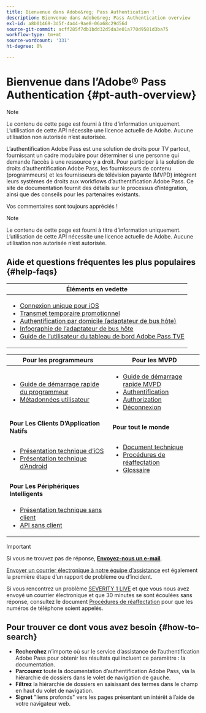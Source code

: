 ```yaml
---
title: Bienvenue dans Adobe&reg; Pass Authentication !
description: Bienvenue dans Adobe&reg; Pass Authentication overview
exl-id: a8b01469-3d5f-4a44-9ae8-06a68c29d56d
source-git-commit: acff285f7db1bdd32d5da3e01a770d9581d3ba75
workflow-type: tm+mt
source-wordcount: '331'
ht-degree: 0%

---
```


# Bienvenue dans l’Adobe® Pass Authentication {#pt-auth-overview}

>[!NOTE]
>
>Le contenu de cette page est fourni à titre d’information uniquement. L’utilisation de cette API nécessite une licence actuelle de Adobe. Aucune utilisation non autorisée n’est autorisée.

L’authentification Adobe Pass est une solution de droits pour TV partout, fournissant un cadre modulaire pour déterminer si une personne qui demande l’accès à une ressource y a droit. Pour participer à la solution de droits d’authentification Adobe Pass, les fournisseurs de contenu (programmeurs) et les fournisseurs de télévision payante (MVPD) intègrent leurs systèmes de droits aux workflows d’authentification Adobe Pass. Ce site de documentation fournit des détails sur le processus d’intégration, ainsi que des conseils pour les partenaires existants.

Vos commentaires sont toujours appréciés !

>[!NOTE]
>
>Le contenu de cette page est fourni à titre d’information uniquement. L’utilisation de cette API nécessite une licence actuelle de Adobe. Aucune utilisation non autorisée n’est autorisée.

## Aide et questions fréquentes les plus populaires {#help-faqs}

| **Éléments en vedette** |
|-|
| <ul><li>[Connexion unique pour iOS](/help/authentication/apple-sso-overview.md)</li><li>[Transmet temporaire promotionnel](/help/authentication/promotional-temp-pass.md)</li><li>[Authentification par domicile (adaptateur de bus hôte)](/help/authentication/home-based-authn-tve.md)</li><li>[Infographie de l’adaptateur de bus hôte](https://dzf8vqv24eqhg.cloudfront.net/userfiles/258/326/ckfinder/files/AdobeNewsletterHBA.pdf)</li><li>[Guide de l’utilisateur du tableau de bord Adobe Pass TVE](/help/authentication/tve-dashboard/old-tve-dashboard/tve-dashboard-user-guide.md)</li></ul> |

| **Pour les programmeurs** | **Pour les MVPD** |
|------------------------------------------------------------------------------|-------------------------------------------------------------------------------------------------|
| <ul><li>[Guide de démarrage rapide du programmeur](/help/authentication/programmer-kickstart-guide.md)</li><li>[Métadonnées utilisateur](/help/authentication/user-metadata.md)</li></ul> | <ul><li>[Guide de démarrage rapide MVPD](/help/authentication/mvpd-kickstart-guide.md)</li><li>[Authentification](/help/authentication/authn-usecase.md)</li><li>[Authorization](/help/authentication/authz-usecase.md)</li><li>[Déconnexion](/help/authentication/usecase-mvpd-logout.md)</li></ul> |
| **Pour Les Clients D’Application Natifs** | **Pour tout le monde** |
| <ul><li>[Présentation technique d’iOS](/help/authentication/iostvos-sdk-overview.md)</li><li>[Présentation technique d’Android](/help/authentication/android-sdk-overview.md)</li></ul> | <ul><li>[Document technique](/help/authentication/technical-paper.md)</li><li>[Procédures de réaffectation](/help/authentication/escalation-procedures.md)</li><li>[Glossaire](/help/authentication/glossary.md)</li></ul> |
| **Pour Les Périphériques Intelligents** | |
| <ul><li>[Présentation technique sans client](/help/authentication/rest-api-overview.md)</li><li>[API sans client](/help/authentication/rest-api-reference.md)</li></ul> | |

>[!IMPORTANT]
>
>Si vous ne trouvez pas de réponse, [**Envoyez-nous un e-mail**](mailto:tve-support@adobe.com).
>
>[Envoyer un courrier électronique à notre équipe d’assistance](mailto:tve-support@adobe.com) est également la première étape d’un rapport de problème ou d’incident.
>
>Si vous rencontrez un problème [SEVERITY 1 LIVE](/help/authentication/escalation-procedures.md) et que vous nous avez envoyé un courrier électronique et que 30 minutes se sont écoulées sans réponse, consultez le document [Procédures de réaffectation](/help/authentication/escalation-procedures.md) pour que les numéros de téléphone soient appelés.
>


## Pour trouver ce dont vous avez besoin {#how-to-search}

* **Recherchez** n’importe où sur le service d’assistance de l’authentification Adobe Pass pour obtenir les résultats qui incluent ce paramètre :
la documentation.
* **Parcourez** toute la documentation d’authentification Adobe Pass, via la hiérarchie de dossiers dans le volet de navigation de gauche.
* **Filtrez** la hiérarchie de dossiers en saisissant des termes dans le champ en haut du volet de navigation.
* **Signet** &quot;liens profonds&quot; vers les pages présentant un intérêt à l’aide de votre navigateur web.
